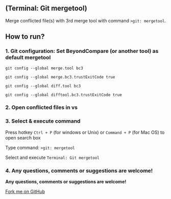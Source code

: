 ## (Terminal: Git mergetool)
Merge conflicted file(s) with 3rd merge tool with command `>git: mergetool`.

## How to run?

### 1. Git configuration: Set BeyondCompare (or another tool) as default mergetool

`git config --global merge.tool bc3`

`git config --global merge.bc3.trustExitCode true`

`git config --global diff.tool bc3`

`git config --global difftool.bc3.trustExitCode true`

### 2. Open conflicted files in vs

### 3. Select & execute command

Press hotkey `Ctrl + P` (for windows or Unix) or `Command + P` (for Mac OS) to open search box

Type command: `>git: mergetool`

Select and execute `Terminal: Git mergetool`

### 4. Any questions, comments or suggestions are welcome!
**Any questions, comments or suggestions are welcome!**

[Fork me on GitHub](https://github.com/hung-vi/vscode-ext-git-mergetool)